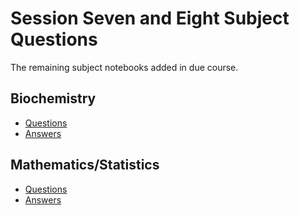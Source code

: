 # Session Seven and Eight Subject Questions
The remaining subject notebooks added in due course. 

## Biochemistry

- [Questions](https://colab.research.google.com/github/warwickdatasciencesociety/beginners-python/blob/subject-questions-dev/session_eight/subject_questions/biochem_session_7and8_questions.ipynb)
- [Answers](https://colab.research.google.com/github/warwickdatasciencesociety/beginners-python/blob/subject-questions-dev/session_eight/subject_questions/biochem_session_7and8_answers.ipynb)


## Mathematics/Statistics

- [Questions](https://colab.research.google.com/github/warwickdatasciencesociety/beginners-python/blob/subject-questions-dev/session_eight/subject_questions/mathstat_seven_eight_questions.ipynb)
- [Answers](https://colab.research.google.com/github/warwickdatasciencesociety/beginners-python/blob/subject-questions-dev/session_eight/subject_questions/mathstat_seven_eight_answers.ipynb)

